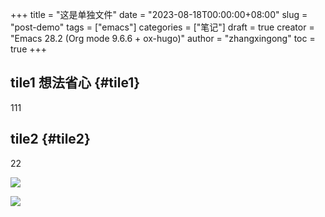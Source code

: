 +++
title = "这是单独文件"
date = "2023-08-18T00:00:00+08:00"
slug = "post-demo"
tags = ["emacs"]
categories = ["笔记"]
draft = true
creator = "Emacs 28.2 (Org mode 9.6.6 + ox-hugo)"
author = "zhangxingong"
toc = true
+++

## tile1 <span class="tag"><span class="__">想法</span><span class="__">省心</span></span> {#tile1}

111


## tile2 {#tile2}

22

![](/img/16-48-22_5_screenshot.png)

![](/img/17-07-50_5_screenshot.png)
